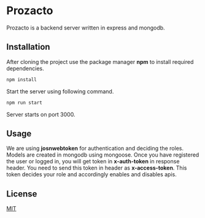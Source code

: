 # Prozacto

Prozacto is a backend server written in express and mongodb.

## Installation

After cloning the project use the package manager **npm** to install required dependencies.

```bash
npm install
```

Start the server using following command.

```bash
npm run start
```

Server starts on port 3000.

## Usage
We are using **josnwebtoken** for authentication and deciding the roles. Models are created in mongodb using mongoose. Once you have registered the user or logged in, you will get token in **x-auth-token** in response header. You need to send this token in header as **x-access-token**. This token decides your role and accordingly enables and disables apis.

## License
[MIT](https://choosealicense.com/licenses/mit/)